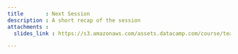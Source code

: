 ```yaml
---
title       : Next Session
description : A short recap of the session
attachments :
  slides_link : https://s3.amazonaws.com/assets.datacamp.com/course/teach/slides_example.pdf

---
```

